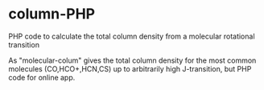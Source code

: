 # column-PHP
PHP code to calculate the total column density from a molecular rotational transition

As "molecular-colum" gives the total column density for the most common molecules (CO,HCO+,HCN,CS) up to arbitrarily high J-transition, but PHP code for online app.
